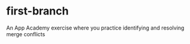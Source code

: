 # first-branch
An App Academy exercise where you practice identifying and resolving merge conflicts
